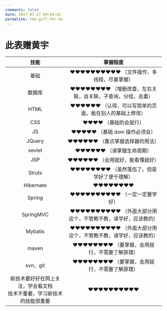 ```yaml
---
comments: false
date: 2017-07-27 09:44:41
permalink: the-gift-for-hy
---
```

# 此表赠黄宇


| 技能 | 掌握程度 |
| :-: | :-: |
| 基础 | ❤❤❤❤❤❤❤❤❤❤ （文件操作、多线程，尽量掌握） |
| 数据库 | ❤❤❤❤❤❤❤❤ （增删改查，左右关联，自关联，子查询，分组，去重） |
| HTML | ❤❤❤❤❤❤ （认得，可以写简单的页面，能在别人的基础上修改） |
| CSS | ❤❤❤❤ （基础的会就行） |
| JS | ❤❤❤❤❤ （基础 dom 操作必须会） |
| JQuery | ❤❤❤❤❤❤ （重点掌握选择器的用法） |
| sevlet | ❤❤❤❤❤❤ （请掌握生命周期） |
| JSP | ❤❤❤❤❤❤ （会用就好，能看懂就好） |
| Struts | ❤❤❤❤❤❤❤❤ （虽然落伍了。但是学好了便于理解） |
| Hibernate | ❤❤❤❤❤❤❤❤ |
| Spring | ❤❤❤❤❤❤❤❤❤❤ （一定一定要学好） |
| SpringMVC | ❤❤❤❤❤❤❤❤❤❤ （外面大部分用这个，不管教不教，请学好，应该教的） |
| Mybatis | ❤❤❤❤❤❤❤❤❤❤ （外面大部分用这个，不管教不教，请学好，应该教的） |
| maven | ❤❤❤❤❤❤❤❤ （要掌握，会用就行，不需要了解原理） |
| svn、git | ❤❤❤❤❤❤❤❤ （要掌握，会用就行，不需要了解原理） |
| <div>新技术要好好在网上关注，学会看文档</div><div>技术不重要，学习新技术的技能很重要</div> | ❤❤❤❤❤❤❤❤❤❤ |



